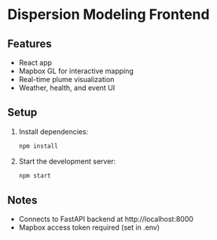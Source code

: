 # Dispersion Modeling Frontend

## Features
- React app
- Mapbox GL for interactive mapping
- Real-time plume visualization
- Weather, health, and event UI

## Setup
1. Install dependencies:
   ```sh
   npm install
   ```
2. Start the development server:
   ```sh
   npm start
   ```

## Notes
- Connects to FastAPI backend at http://localhost:8000
- Mapbox access token required (set in .env)
